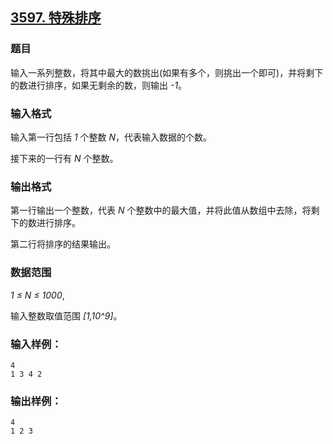 ## [3597. 特殊排序](https://www.acwing.com/problem/content/3600/)

### 题目

输入一系列整数，将其中最大的数挑出(如果有多个，则挑出一个即可)，并将剩下的数进行排序，如果无剩余的数，则输出 *-1*。

### 输入格式

输入第一行包括 *1* 个整数 *N*，代表输入数据的个数。

接下来的一行有 *N* 个整数。

### 输出格式

第一行输出一个整数，代表 *N* 个整数中的最大值，并将此值从数组中去除，将剩下的数进行排序。

第二行将排序的结果输出。

### 数据范围

*1 ≤ N ≤ 1000*,

输入整数取值范围 *[1,10^9]*。

### 输入样例：

```
4
1 3 4 2
```

### 输出样例：

```
4
1 2 3
```
